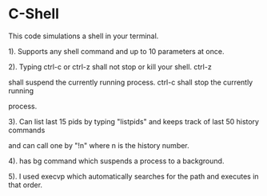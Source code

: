 # C-Shell

This code simulations a shell in your terminal. 

1). Supports any shell command and up to 10 parameters at once.

2). Typing ctrl-c or ctrl-z shall not stop or kill your shell. ctrl-z

   shall suspend the currently running process. ctrl-c shall stop the currently running
    
   process. 

3). Can list last 15 pids by typing "listpids" and keeps track of last 50 history commands

   and can call one by "!n" where n is the history number.

4). has bg command which suspends a process to a background.

5). I used execvp which automatically searches for the path and executes in that order.


